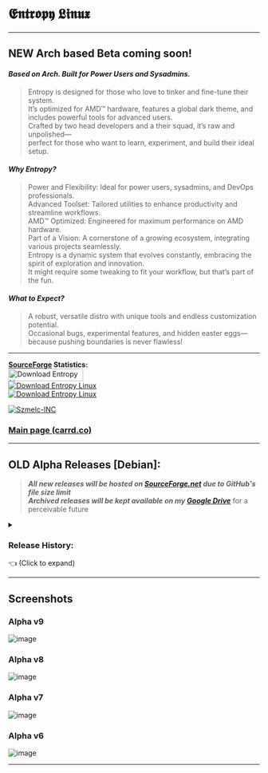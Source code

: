 # **𝕰𝖓𝖙𝖗𝖔𝖕𝖞 𝕷𝖎𝖓𝖚𝖝**
---
## NEW Arch based Beta coming soon!


#### ***Based on Arch. Built for Power Users and Sysadmins.***  
> Entropy is designed for those who love to tinker and fine-tune their system. \
It’s optimized for AMD™ hardware, features a global dark theme, and includes powerful tools for advanced users. \
Crafted by two head developers and a their squad, it’s raw and unpolished— \
perfect for those who want to learn, experiment, and build their ideal setup.

#### ***Why Entropy?***  
> Power and Flexibility: Ideal for power users, sysadmins, and DevOps professionals. \
Advanced Toolset: Tailored utilities to enhance productivity and streamline workflows. \
AMD™ Optimized: Engineered for maximum performance on AMD hardware. \
Part of a Vision: A cornerstone of a growing ecosystem, integrating various projects seamlessly. \
Entropy is a dynamic system that evolves constantly, embracing the spirit of exploration and innovation. \
It might require some tweaking to fit your workflow, but that’s part of the fun.

#### ***What to Expect?***  
> A robust, versatile distro with unique tools and endless customization potential. \
> Occasional bugs, experimental features, and hidden easter eggs—because pushing boundaries is never flawless!

---

**[SourceForge](https://sourceforge.net/projects/entropy-linux/) Statistics:** \
<a href="https://sourceforge.net/projects/entropy-linux/files/latest/download">
  <img src="https://img.shields.io/sourceforge/dt/entropy-linux.svg" width="150" height="25" alt="Download Entropy Linux">
</a> \
[![Download Entropy Linux](https://img.shields.io/sourceforge/dm/entropy-linux.svg)](https://sourceforge.net/projects/entropy-linux/files/latest/download) \
[![Download Entropy Linux](https://img.shields.io/sourceforge/dw/entropy-linux.svg)](https://sourceforge.net/projects/entropy-linux/files/latest/download)

[![Szmelc-INC](https://img.shields.io/badge/GNU--Szmelc-000000?style=for-the-badge&logo=gnu&logoColor=lime)](https://github.com/Szmelc-INC) 
### [Main page (carrd.co)](https://entropy-linux.carrd.co/)

---

## **OLD Alpha Releases [Debian]:**
> ***All new releases will be hosted on [SourceForge.net](https://sourceforge.net/projects/entropy-linux/) due to GitHub's file size limit*** \
> ***Archived releases will be kept available on my [Google Drive](https://drive.google.com/drive/folders/1AMP6WL7zf4NnY-TWfI6yaZqok0IqktTC?usp=sharing)*** for a perceivable future

<details><summary><h3><strong>Release History:</strong></h3> 👈 (Click to expand) </summary>

## **[Alpha]**

#### `Alpha v9 [Upshot Knothole]`
**Unified Update** - **[01/01/2025]**
> Major improvements to szmelc, accesibility, looks, configs and more!

#### `Alpha v8 [Ivy]`
**Bugfix Update** - **[12/11/2024]**  
> Major Bugfixes, APT config, minor improvements to szmelc, Root .config

#### `Alpha v7 [Tumbler Snapper]`
**Shell Update** - **[26/09/2024]**  
> Zen ZSH, p10k, fzf, nala, lazy-nvim and more! All things shell (and some bugs)

#### `Alpha v6 [Buster Jungle]`
**Core Update** - **[27/07/2024]**  
> Updated core packages from source + compilers, build tools etc.

#### `Alpha v5 [Greenhouse]`
**Theme Update** - **[08/06/2024]**  
> Picom composer, initial GTK, XFWM, QT configs, splash screen, themes

---

## **[Archived]**

#### `Alpha v4 [Ranger]`
**Essential Update** - **[12/04/2024]**  
> Python, dependencies, XFCE addons, P-mount, USB drivers

#### `Alpha v3 [Sandstone]`
**Szmelc Update** - **[03/03/2024]**  
> `szmelc` command + initial szmelc pack & path

#### `Alpha v2 [Crossroads]`
**Security Update** - **[24/02/2024]**  
> Firewall, Apparmor, SSH config, etc

#### `Alpha v1 [Trinity]`
**Initial Prototype** - **[14/01/2024]**  
> Barely any features + initial szmelc

</details>

---

## Screenshots
### Alpha v9
![image](https://github.com/user-attachments/assets/62d27fbb-2685-4f1b-9ec5-5d3265c0b741)

### Alpha v8
![image](https://github.com/user-attachments/assets/3ccd998e-79b0-4203-88ca-b190eb06a020)

### Alpha v7
![image](https://github.com/user-attachments/assets/e8bd52eb-f533-4e11-9861-f3260a5cbb1b)

### Alpha v6
![image](https://github.com/user-attachments/assets/243a06c8-79ef-4e37-878b-8edf6bb6d462)

---


